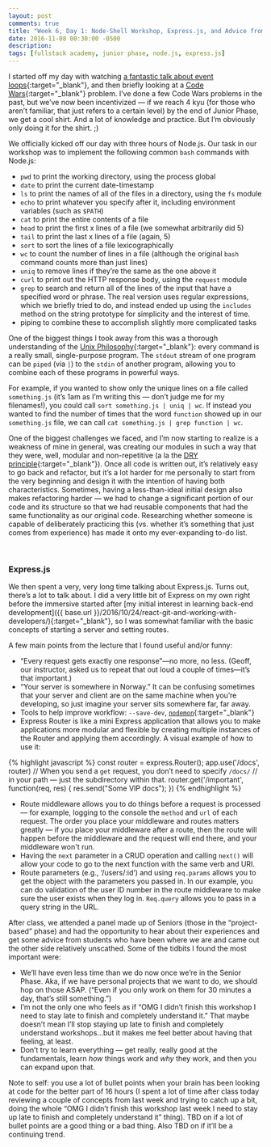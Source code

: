 ```yaml
---
layout: post
comments: true
title: "Week 6, Day 1: Node-Shell Workshop, Express.js, and Advice from People Who Sort of Know What They’re Doing"
date: 2016-11-08 00:30:00 -0500
description: 
tags: [fullstack academy, junior phase, node.js, express.js]
---
```


I started off my day with watching [a fantastic talk about event loops](https://youtu.be/8aGhZQkoFbQ){:target="_blank"}, and then briefly looking at a [Code Wars](https://www.codewars.com){:target="_blank"} problem. I’ve done a few Code Wars problems in the past, but we’ve now been incentivized — if we reach 4 kyu (for those who aren’t familiar, that just refers to a certain level) by the end of Junior Phase, we get a cool shirt. And a lot of knowledge and practice. But I’m obviously only doing it for the shirt. ;)

We officially kicked off our day with three hours of Node.js. Our task in our workshop was to implement the following common `bash` commands with Node.js:

* `pwd` to print the working directory, using the process global
* `date` to print the current date-timestamp
* `ls` to print the names of all of the files in a directory, using the `fs` module
* `echo` to print whatever you specify after it, including environment variables (such as `$PATH`)
* `cat` to print the entire contents of a file
* `head` to print the first x lines of a file (we somewhat arbitrarily did 5)
* `tail` to print the last x lines of a file (again, 5)
* `sort` to sort the lines of a file lexicographically
* `wc` to count the number of lines in a file (although the original `bash` command counts more than just lines)
* `uniq` to remove lines if they’re the same as the one above it
* `curl` to print out the HTTP response body, using the `request` module
* `grep` to search and return all of the lines of the input that have a specified word or phrase. The real version uses regular expressions, which we briefly tried to do, and instead ended up using the `includes` method on the string prototype for simplicity and the interest of time.
* piping to combine these to accomplish slightly more complicated tasks

One of the biggest things I took away from this was a thorough understanding of the [Unix Philosophy](https://en.wikipedia.org/wiki/Unix_philosophy){:target="_blank"}: every command is a really small, single-purpose program. The `stdout` stream of one program can be `piped` (via `|`) to the `stdin` of another program, allowing you to combine each of these programs in powerful ways.

For example, if you wanted to show only the unique lines on a file called `something.js` (it’s 1am as I’m writing this — don’t judge me for my filenames!), you could call `sort something.js | uniq | wc`. If instead you wanted to find the number of times that the word `function` showed up in our `something.js` file, we can call `cat something.js | grep function | wc`.

One of the biggest challenges we faced, and I’m now starting to realize is a weakness of mine in general, was creating our modules in such a way that they were, well, modular and non-repetitive (a la the [DRY principle](https://en.wikipedia.org/wiki/Don%27t_repeat_yourself){:target="_blank"}). Once all code is written out, it’s relatively easy to go back and refactor, but it’s a lot harder for me personally to start from the very beginning and design it with the intention of having both characteristics. Sometimes, having a less-than-ideal initial design also makes refactoring harder — we had to change a significant portion of our code and its structure so that we had reusable components that had the same functionality as our original code. Researching whether someone is capable of deliberately practicing this (vs. whether it’s something that just comes from experience) has made it onto my ever-expanding to-do list.

<br/>

### Express.js

We then spent a very, very long time talking about Express.js. Turns out, there’s a lot to talk about. I did a very little bit of Express on my own right before the immersive started after [my initial interest in learning back-end development]({{ base.url }}/2016/10/24/react-git-and-working-with-developers/){:target="_blank"}, so I was somewhat familiar with the basic concepts of starting a server and setting routes.

A few main points from the lecture that I found useful and/or funny:

* “Every request gets exactly one response”—no more, no less. (Geoff, our instructor, asked us to repeat that out loud a couple of times—it’s that important.)
* “Your server is somewhere in Norway.” It can be confusing sometimes that your server and client are on the same machine when you’re developing, so just imagine your server sits somewhere far, far away.
* Tools to help improve workflow: `--save-dev`, [`nodemon`](http://nodemon.io/){:target="_blank"}
* Express Router is like a mini Express application that allows you to make applications more modular and flexible by creating multiple instances of the Router and applying them accordingly. A visual example of how to use it:

{% highlight javascript %}
const router = express.Router();
app.use('/docs', router)
// When you send a `get` request, you don’t need to specify `/docs/`
// in your path — just the subdirectory within that.
router.get('/important', function(req, res) {
  res.send("Some VIP docs");
})
{% endhighlight %}

* Route middleware allows you to do things before a request is processed — for example, logging to the console the `method` and `url` of each request. The order you place your middleware and routes matters greatly — if you place your middleware after a route, then the route will happen before the middleware and the request will end there, and your middleware won't run.
* Having the `next` parameter in a CRUD operation and calling `next()` will allow your code to go to the next function with the same verb and URI.
* Route parameters (e.g., ‘/users/:id’) and using `req.params` allows you to get the object with the parameters you passed in. In our example, you can do validation of the user ID number in the route middleware to make sure the user exists when they log in. `Req.query` allows you to pass in a query string in the URL.

After class, we attended a panel made up of Seniors (those in the “project-based” phase) and had the opportunity to hear about their experiences and get some advice from students who have been where we are and came out the other side relatively unscathed. Some of the tidbits I found the most important were:

* We’ll have even less time than we do now once we’re in the Senior Phase. Aka, if we have personal projects that we want to do, we should hop on those ASAP. (“Even if you only work on them for 30 minutes a day, that’s still something.”)
* I’m not the only one who feels as if “OMG I didn’t finish this workshop I need to stay late to finish and completely understand it.” That maybe doesn’t mean I’ll stop staying up late to finish and completely understand workshops...but it makes me feel better about having that feeling, at least.
* Don’t try to learn everything — get really, really good at the fundamentals, learn *how* things work and *why* they work, and then you can expand upon that. 

Note to self: you use a lot of bullet points when your brain has been looking at code for the better part of 16 hours (I spent a lot of time after class today reviewing a couple of concepts from last week and trying to catch up a bit, doing the whole “OMG I didn’t finish this workshop last week I need to stay up late to finish and completely understand it” thing). TBD on if a lot of bullet points are a good thing or a bad thing. Also TBD on if it’ll be a continuing trend.
